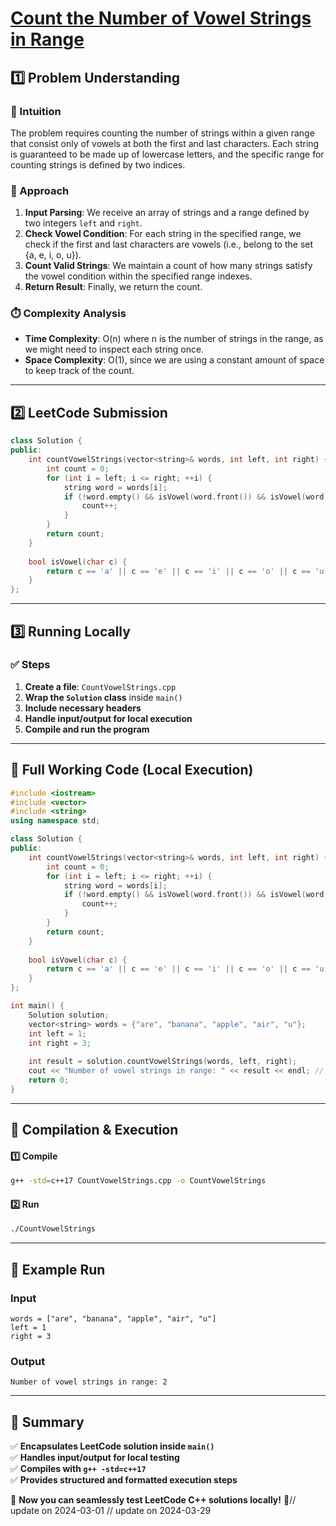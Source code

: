 # **[Count the Number of Vowel Strings in Range](https://leetcode.com/problems/count-the-number-of-vowel-strings-in-range/description/)**  

## **1️⃣ Problem Understanding**  
### **📌 Intuition**  
The problem requires counting the number of strings within a given range that consist only of vowels at both the first and last characters. Each string is guaranteed to be made up of lowercase letters, and the specific range for counting strings is defined by two indices.

### **🚀 Approach**  
1. **Input Parsing**: We receive an array of strings and a range defined by two integers `left` and `right`.
2. **Check Vowel Condition**: For each string in the specified range, we check if the first and last characters are vowels (i.e., belong to the set {a, e, i, o, u}).
3. **Count Valid Strings**: We maintain a count of how many strings satisfy the vowel condition within the specified range indexes.
4. **Return Result**: Finally, we return the count.

### **⏱️ Complexity Analysis**  
- **Time Complexity**: O(n) where n is the number of strings in the range, as we might need to inspect each string once.
- **Space Complexity**: O(1), since we are using a constant amount of space to keep track of the count.

---  

## **2️⃣ LeetCode Submission**  
```cpp
class Solution {
public:
    int countVowelStrings(vector<string>& words, int left, int right) {
        int count = 0;
        for (int i = left; i <= right; ++i) {
            string word = words[i];
            if (!word.empty() && isVowel(word.front()) && isVowel(word.back())) {
                count++;
            }
        }
        return count;
    }
    
    bool isVowel(char c) {
        return c == 'a' || c == 'e' || c == 'i' || c == 'o' || c == 'u';
    }
};
```  

---  

## **3️⃣ Running Locally**  
### **✅ Steps**  
1. **Create a file**: `CountVowelStrings.cpp`  
2. **Wrap the `Solution` class** inside `main()`  
3. **Include necessary headers**  
4. **Handle input/output for local execution**  
5. **Compile and run the program**  

---  

## **📝 Full Working Code (Local Execution)**  
```cpp
#include <iostream>
#include <vector>
#include <string>
using namespace std;

class Solution {
public:
    int countVowelStrings(vector<string>& words, int left, int right) {
        int count = 0;
        for (int i = left; i <= right; ++i) {
            string word = words[i];
            if (!word.empty() && isVowel(word.front()) && isVowel(word.back())) {
                count++;
            }
        }
        return count;
    }
    
    bool isVowel(char c) {
        return c == 'a' || c == 'e' || c == 'i' || c == 'o' || c == 'u';
    }
};

int main() {
    Solution solution;
    vector<string> words = {"are", "banana", "apple", "air", "u"};
    int left = 1;
    int right = 3;
    
    int result = solution.countVowelStrings(words, left, right);
    cout << "Number of vowel strings in range: " << result << endl; // Expected output: 2
    return 0;
}
```  

---  

## **🔧 Compilation & Execution**  
#### **1️⃣ Compile**  
```bash
g++ -std=c++17 CountVowelStrings.cpp -o CountVowelStrings
```  

#### **2️⃣ Run**  
```bash
./CountVowelStrings
```  

---  

## **🎯 Example Run**  
### **Input**  
```
words = ["are", "banana", "apple", "air", "u"]
left = 1
right = 3
```  
### **Output**  
```
Number of vowel strings in range: 2
```  

---  

## **📌 Summary**  
✅ **Encapsulates LeetCode solution inside `main()`**  
✅ **Handles input/output for local testing**  
✅ **Compiles with `g++ -std=c++17`**  
✅ **Provides structured and formatted execution steps**  

🚀 **Now you can seamlessly test LeetCode C++ solutions locally!** 🚀// update on 2024-03-01
// update on 2024-03-29
